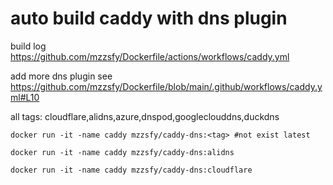 # auto build caddy with dns plugin

build log  
<https://github.com/mzzsfy/Dockerfile/actions/workflows/caddy.yml>

add more dns plugin see  
<https://github.com/mzzsfy/Dockerfile/blob/main/.github/workflows/caddy.yml#L10>

all tags: cloudflare,alidns,azure,dnspod,googleclouddns,duckdns

```shell
docker run -it -name caddy mzzsfy/caddy-dns:<tag> #not exist latest

docker run -it -name caddy mzzsfy/caddy-dns:alidns

docker run -it -name caddy mzzsfy/caddy-dns:cloudflare
```
